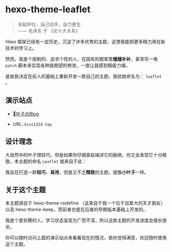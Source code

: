 # hexo-theme-leaflet

> 另起炉灶，自己动手，自力更生  
> —— 毛泽东 于 《论十大关系》

Hexo 框架已经有一定历史，沉淀了许多优秀的主题，这使我能把更多精力用在新技术的学习上。

然而，我是个挑剔的、追求个性的人，在固有的框架里**缝缝补补**，甚至写一堆 `patch` 脚本来实现各种我期望的修改，一度让我感到精疲力竭。

是故我决定在前人的基础上重新开发一款自己的主题，我给她命名为： `leaflet` 。


## 演示站点
- 🍃[叶子のBlog](kiss1314.top)  

- URL: `kiss1314.top`



## 设计理念
大自然中的叶子很轻巧，但是如果你仔细拿起端详它的脉络，你又会发现它十分精致，本主题的命名 `Leaflet` 就来自于此：

我旨在打造一款**轻巧**、**易用**，但是又不乏**精致**的主题，就像**小叶子**一样。



## 关于这个主题  
本主题源自于 hexo-theme-redefine （这来自于我一个位于加拿大的天才朋友）以及 hexo-theme-keep，而前者也是在后者的早期版本基础上开发的。

我是个爱折腾的人，学习状态呈现为广而不深，所以这款主题的开发进度会很长很长。

你可以随时访问上面的演示站点来看看现在的情况，若你觉得满意，欢迎随时使用这个主题。